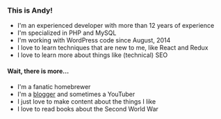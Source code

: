 ### This is Andy!

- I'm an experienced developer with more than 12 years of experience 
- I'm specialized in PHP and MySQL
- I'm working with WordPress code since August, 2014 
- I love to learn techniques that are new to me, like React and Redux
- I love to learn more about things like (technical) SEO

#### Wait, there is more...
- I'm a fanatic homebrewer
- I'm a [blogger](https://hopblog.nl) and sometimes a YouTuber 
- I just love to make content about the things I like
- I love to read books about the Second World War

<!--
**andizer/andizer** is a ✨ _special_ ✨ repository because its `README.md` (this file) appears on your GitHub profile.

Here are some ideas to get you started:

- 🔭 I’m currently working on ...
- 🌱 I’m currently learning ...
- 👯 I’m looking to collaborate on ...
- 🤔 I’m looking for help with ...
- 💬 Ask me about ...
- 📫 How to reach me: ...
- 😄 Pronouns: ...
- ⚡ Fun fact: ...
-->
